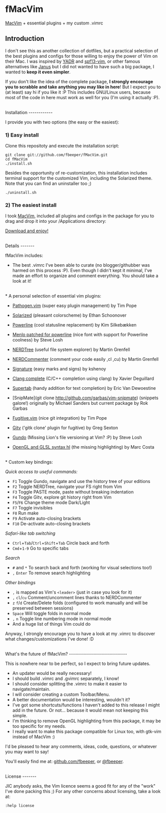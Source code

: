 fMacVim 
=======

[MacVim](https://github.com/b4winckler/macvim) + essential plugins + my custom
.vimrc


Introduction 
------------

I don't see this as another collection of dotfiles, but a practical selection 
of the best plugins and configs for those willing to enjoy the power of Vim on
their Mac. I was inspired by [YADR](https://github.com/skwp/dotfiles) and
[spf13-vim](https://github.com/spf13/spf13-vim), or other famous alternatives
like [Janus](git://github.com/carlhuda/janus.git) but I did not wanted to have
such a big package, I wanted to **keep it even simpler**. 

If you don't like the idea of the complete package, **I strongly encourage you 
to scrabble and take anything you may like in here**! But I expect you to (at 
least) say hi if you like it :P This includes GNU/Linux users, because most of 
the code in here must work as well for you (I'm using it actually :P).


<br />
Installation
------------

I provide you with two options (the easy or the easiest):

### 1) Easy install

Clone this repositoty and execute the installation script:

	git clone git://github.com/fbeeper/fMacVim.git 
	cd fMacVim 
	./install.sh

Besides the opportunity of re-customization, this installation includes terminal
support for the customized Vim, including the Solarized theme. Note that you can
find an uninstaller too ;)

	./uninstall.sh
	

### 2) The easiest install

I took [MacVim](https://github.com/b4winckler/macvim), included all plugins and
configs in the package for you to drag and drop it into your /Applications 
directory:

[Download and enjoy!](https://www.dropbox.com/s/258ayi5tmkddypb/fMacVim.dmg)

<br /> 
Details  
-------

fMacVim includes:

* The best .vimrc I've been able to curate (no blogger/githubber was harmed on
  this process :P). Even though I didn't kept it minimal, I've made an effort
  to organize and comment everything. You should take a look at it!

<br />
* A personal selection of essential vim plugins:

 * [Pathogen.vim](http://github.com/tpope/vim-pathogen) (super easy plugin
   management) by Tim Pope

 * [Solarized](http://github.com/altercation/vim-colors-solarized) (pleasant
   colorscheme) by Ethan Schoonover

 * [Powerline](http://github.com/Lokaltog/vim-powerline) (cool statusline
   replacement) by Kim Silkebækken

 * [Menlo patched for powerline](http://gist.github.com/1627888) (nice font
   with support for Powerline coolness) by Steve Losh

 * [NERDTree](https://github.com/scrooloose/nerdtree) (useful file system
   explorer) by Martin Grenfell

 * [NERDCommenter](http://github.com/scrooloose/nerdcommenter) (comment your
   code easily ,cl ,cu) by Martin Grenfell

 * [Signature](http://github.com/kshenoy/vim-signature) (easy marks and signs)
   by kshenoy

 * [Clang complete](http://github.com/Rip-Rip/clang_complete) (C/C++ completion
   using clang) by Xavier Deguillard

 * [Supertab](http://github.com/ervandew/supertab) (handy addition for text
   completion) by Eric Van Dewoestine

 * [SnipMate](git clone http://github.com/garbas/vim-snipmate) (snippets
   galore!) originally by Michael Sanders but current package by Rok Garbas

 * [Fugitive.vim](http://github.com/tpope/vim-fugitive) (nice git integration)
   by Tim Pope

 * [Gitv](http://github.com/gregsexton/gitv) ('gitk clone' plugin for fugitive)
   by Greg Sexton

 * [Gundo](http://github.com/sjl/gundo.vim) (Missing Lion's file
   versioning at Vim? :P) by Steve Losh

 * [OpenGL and GLSL syntax hl](http://github.com/beyondmarc) (the missing
   highlighting) by Marc Costa

<br />
* Custom key bindings:

 *Quick access to useful commands:*

 * ``F1`` Toggle Gundo, navigate and use the history tree of your editions
 * ``F2`` Toggle NERDTree, navigate your FS right from Vim
 * ``F3`` Toggle PASTE mode, paste without breaking indentation 
 * ``F4`` Toggle Gitv, explore git history right from Vim 
 * ``F5``/``F6`` Change theme mode Dark/Light
 * ``F7`` Toggle invisibles
 * ``F8`` Run make
 * ``F9`` Activate auto-closing brackets
 * ``F10`` De-activate auto-closing brackets

 *Safari-like tab switching*

 * ``Ctrl``+``Tab``/``Ctrl``+``Shift``+``Tab`` Circle back and forth
 * ``Cmd``+``1-9`` Go to specific tabs

 *Search*

 * ``#`` and ``*`` To search back and forth (working for visual selections
   too!)
 * ``,`` ``Enter`` To remove search highlighting

 *Other bindings*

 * ``,`` is mapped as Vim's ``<leader>`` (just in case you look for it)
 * ``,`` ``cl``/``cu`` Comment/uncomment lines thanks to NERDCommenter
 * ``z`` ``f``/``d`` Create/Delete folds (configured to work manually and will
   be preserved between sessions)
 * ``Space`` Will toggle folds in normal mode
 * ``,`` ``n`` Toggle line numbering mode in normal mode
 * And a huge list of things Vim could do


Anyway, I strongly encourage you to have a look at my .vimrc to discover what
changes/customizations I've done! :D

<br />
What's the future of fMacVim?
-----------------------------

This is nowhere near to be perfect, so I expect to bring future updates.

* An updater would be really necessary!
* I should build .vimrc and .gvimrc separately, I know!
* I should consider splitting the .vimrc to make it easier to navigate/maintain.
* I will consider creating a custom Toolbar/Menu.
* A better documentation would be interesting, wouldn't it?
* I've got some shortcuts/functions I haven't added to this release I might add
  in the future. Or not... because it would mean not keeping this simple.
* I'm thinking to remove OpenGL highlighting from this package, it may be too 
  specific for my needs.
* I really want to make this package compatible for Linux too, with gtk-vim 
  instead of MacVim :)

I'd be pleased to hear any comments, ideas, code, questions, or whatever you may
want to say!

You'll easily find me at: [github.com/fbeeper](https://github.com/fbeeper), or
[@fbeeper](http://twitter.com/fbeeper).

<br /> 
License 
------- 

JIC anybody asks, the Vim licence seems a good fit for any of the "work" I've
done packing this ;) For any other concerns about licensing, take a look at:

	:help license


